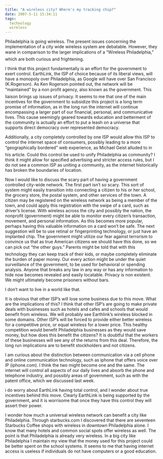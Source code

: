 ```yaml
---
title: "A wireless city? Where's my tracking chip?"
date: 2007-5-11 15:34:11
tags:
  technology
  wireless
---
```



Philadelphia is going wireless. The present issues concerning the implementation of a city wide wireless system are debatable. However, they wane in comparison to the larger implications of a “Wireless Philadelphia,” which are both curious and frightening.

I think that this project fundamentally is an effort for the government to exert control. EarthLink, the ISP of choice because of its liberal views, will have a monopoly over Philadelphia, as Google will have over San Francisco (K.Rogerson). As Ken Rogerson pointed out, the network will be “maintained” by a non profit agency, also known as the government. This liaison brings up issues of privacy. It seems to me that one of the main incentives for the government to subsidize this project is a long term promise of information, as in the long run the internet will continue encompassing a larger part of our financial, personal, and communicative lives. This cause seemingly geared towards education and betterment of the community is actually an effort to put a leash on a universe that supports direct democracy over represented democracy.

Additionally, a city completely controlled by one ISP would allow this ISP to control the internet space of consumers, possibly leading to a more “geographically bordered” web experience, as Michael Geist alluded to in his article. Could this control be used to unify Philadelphia as community? I think it might allow for specified advertising and stricter access rules, but I do not see a common ISP as uniting a community, as the internet historically has broken the boundaries of location.

Now I would like to discuss the scary part of having a government controlled city-wide network. The first part isn’t so scary. This sort of system might easily transition into connecting a citizen to his or her school, the grocery store, the postal system, and other services of the town. A citizen may be registered on the wireless network as being a member of the town, and could apply this registration with the swipe of a card, such as driver’s license. With wireless across the city and possibly the nation, the nonprofit (government) might be able to monitor every citizen’s transaction, movement, and personal information. As this becomes more popular, perhaps having this valuable information on a card won’t be safe. The next suggestion will be to use retinal or fingerprinting technology, or just have an implanted chip. The government might utilize our fear against terrorism to convince us that as true American citizens we should have this done, so we can pick out “the other guys.” Parents might be told that with this technology they can keep track of their kids, or maybe completely eliminate the burden of paper money. Our every action might be under the quiet surveillance of the government, to be used for behavioral or spending analysis. Anyone that breaks any law in any way or has any information to hide now becomes revealed and easily locatable. Privacy is non existent. We might ultimately become prisoners without bars.

I don’t want to live in a world like that.

It is obvious that other ISP’s will lose some business due to this move. What are the implications of this? I think that other ISP’s are going to make private deals with businesses such as hotels and cafes and schools that would benefit from wireless. We will probably see Earthlink’s wireless blocked in some domains. Other ISP’s will be forced to provide either better wireless for a competitive price, or equal wireless for a lower price. This healthy competition would benefit Philadelphia businesses as they would save money, but how does this benefit the citizens? It is doubtful that the workers of these businesses will see any of the returns from this deal. Therefore, the long run implications are to benefit stockholders and not citizens.

I am curious about the distinction between communication via a cell phone and online communication technology, such as iphone that offers voice over IP (iphone.com). I think the two might become one and the same. The internet will control all aspects of our daily lives and absorb the phone and telephone industry, and possibly areas of government, such as with the patent office, which we discussed last week.

i do worry about EarthLink having total control, and I wonder about true incentives behind this move. Clearly EarthLink is being supported by the government, and it is worrisome that once they have this control they will assert their power.

I wonder how much a universal wireless network can benefit a city like Philadelphia. Through starbucks.com I discovered that there are seventeen Starbucks Coffee shops with wireless in downtown Philadelphia alone. I know that many hotels and common social spots offer wireless as well. The point is that Philadelphia is already very wireless. In a big city like Philadelphia I maintain my view that the money used for this project could be better spent on the school systems. It seems to me that having internet access is useless if individuals do not have computers or a good education.


